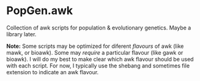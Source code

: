 # PopGen.awk
Collection of awk scripts for population &amp; evolutionary genetics. Maybe a library later.

**Note:** Some scripts may be optimized for diferent _flavours_ of awk (like mawk, or bioawk). Some may _require_ a particular flavour (like gawk or bioawk). I will do my best to make clear which awk flavour should be used with each script. For now, I typically use the shebang and sometimes file extension to indicate an awk flavour.
